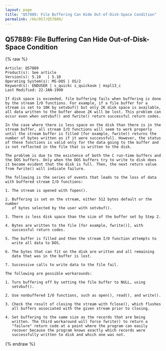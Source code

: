 ```yaml
---
layout: page
title: "Q57889: File Buffering Can Hide Out-of-Disk-Space Condition"
permalink: /kb/057/Q57889/
---
```


## Q57889: File Buffering Can Hide Out-of-Disk-Space Condition

{% raw %}

	Article: Q57889
	Product(s): See article
	Version(s): 5.10   | 5.10
	Operating System(s): MS-DOS | OS/2
	Keyword(s): ENDUSER | s_quickc s_quickasm | mspl13_c
	Last Modified: 22-JAN-1990
	
	If disk space is exceeded, file buffering fails when buffering is done
	by the stream I/O functions. For example, if a file buffer for a
	stream is set to 10K by setvbuf() but only 2K disk space is available,
	all data written to the buffer above 2K will be lost. This problem can
	occur even when setvbuf() and fwrite() return successful return codes.
	
	In the case where there is less space on the disk than there is in the
	stream buffer, all stream I/O functions will seem to work properly
	until the stream buffer is filled [for example, fwrite() returns the
	number of bytes written as if it were successful]. However, the status
	of these functions is valid only for the data going to the buffer and
	is not reflected in the file that is written to the disk.
	
	The problem is due to the existence of both the C run-time buffers and
	the DOS buffers. Only when the DOS buffers try to write to disk does
	it become evident that the disk is full. Then, the next return value
	from fwrite() will indicate failure.
	
	The following is the series of events that leads to the loss of data
	with buffered stream I/O functions:
	
	1. The stream is opened with fopen().
	
	2. Buffering is set on the stream, either 512 bytes default or the number
	   of bytes selected by the user with setvbuf().
	
	3. There is less disk space than the size of the buffer set by Step 2.
	
	4. Bytes are written to the file [for example, fwrite()], with
	   successful return codes.
	
	5. The buffer is filled and then the stream I/O function attempts to
	   write all data to DOS.
	
	6. The bytes that can fit on the disk are written and all remaining
	   data that was in the buffer is lost.
	
	7. Successive calls to write data to the file fail.
	
	The following are possible workarounds:
	
	1. Turn buffering off by setting the file buffer to NULL, using
	   setvbuf().
	
	2. Use nonbuffered I/O functions, such as open(), read(), and write().
	
	3. Check the result of closing the stream with fclose(), which flushes
	   all buffers associated with the given stream prior to closing.
	
	4. Set buffering to the same size as the records that are being
	   written. The third workaround will force fwrite() to return a
	   "failure" return code at a point where the program can easily
	   recover because the program knows exactly which records were
	   successfully written to disk and which one was not.

{% endraw %}
